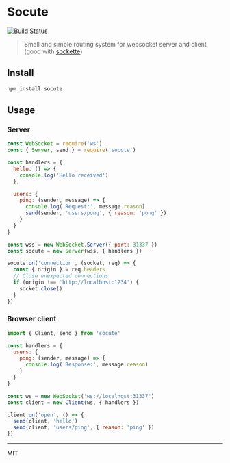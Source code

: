 # Socute

[![Build Status](https://travis-ci.org/dimapaloskin/socute.svg?branch=master)](https://travis-ci.org/dimapaloskin/socute)

> Small and simple routing system for websocket server and client (good with [sockette](https://github.com/lukeed/sockette))

## Install

```sh
npm install socute
```

## Usage

### Server

```js
const WebSocket = require('ws')
const { Server, send } = require('socute')

const handlers = {
  hello: () => {
    console.log('Hello received')
  },

  users: {
    ping: (sender, message) => {
      console.log('Request:', message.reason)
      send(sender, 'users/pong', { reason: 'pong' })
    }
  }
}

const wss = new WebSocket.Server({ port: 31337 })
const socute = new Server(wss, { handlers })

socute.on('connection', (socket, req) => {
  const { origin } = req.headers
  // Close unexpected connections
  if (origin !== 'http://localhost:1234') {
    socket.close()
  }
})
```

### Browser client

```js
import { Client, send } from 'socute'

const handlers = {
  users: {
    pong: (sender, message) => {
      console.log('Response:', message.reason)
    }
  }
}

const ws = new WebSocket('ws://localhost:31337')
const client = new Client(ws, { handlers })

client.on('open', () => {
  send(client, 'hello')
  send(client, 'users/ping', { reason: 'ping' })
})
```

---

MIT

